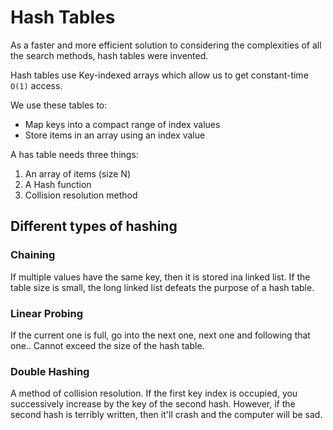 # Hash Tables 

As a faster and more efficient solution to considering the complexities of all the search methods, hash tables were invented.  

Hash tables use Key-indexed arrays which allow us to get constant-time `O(1)` access.     

We use these tables to:  
  * Map keys into a compact range of index values
  * Store items in an array using an index value 
 
A has table needs three things: 
  1. An array of items (size N) 
  2. A Hash function 
  3. Collision resolution method 

## Different types of hashing 
### Chaining
 If multiple values have the same key, then it is stored ina  linked list. 
 If the table size is small, the long linked list defeats the purpose of a hash table.
### Linear Probing 
 If the current one is full, go into the next one, next one and following that one.. 
 Cannot exceed the size of the hash table.
### Double Hashing  
 A method of collision resolution. If the first key index is occupied, you successively increase by the key of the second hash. However, if the second hash is terribly written, then it'll crash and the computer will be sad.  
 
